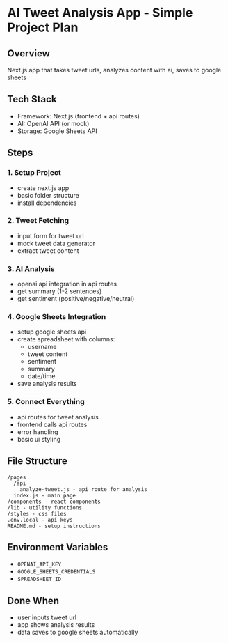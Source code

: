 # AI Tweet Analysis App - Simple Project Plan

## Overview
Next.js app that takes tweet urls, analyzes content with ai, saves to google sheets

## Tech Stack
- Framework: Next.js (frontend + api routes)
- AI: OpenAI API (or mock)
- Storage: Google Sheets API

## Steps

### 1. Setup Project
- create next.js app
- basic folder structure
- install dependencies

### 2. Tweet Fetching
- input form for tweet url
- mock tweet data generator
- extract tweet content

### 3. AI Analysis  
- openai api integration in api routes
- get summary (1-2 sentences)
- get sentiment (positive/negative/neutral)

### 4. Google Sheets Integration
- setup google sheets api
- create spreadsheet with columns:
  - username
  - tweet content
  - sentiment  
  - summary
  - date/time
- save analysis results

### 5. Connect Everything
- api routes for tweet analysis
- frontend calls api routes
- error handling
- basic ui styling

## File Structure
```
/pages
  /api
    analyze-tweet.js - api route for analysis
  index.js - main page
/components - react components
/lib - utility functions
/styles - css files
.env.local - api keys
README.md - setup instructions
```

## Environment Variables
- `OPENAI_API_KEY`
- `GOOGLE_SHEETS_CREDENTIALS`
- `SPREADSHEET_ID`

## Done When
- user inputs tweet url
- app shows analysis results  
- data saves to google sheets automatically 